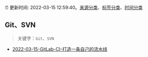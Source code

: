 :alarm_clock: 更新时间: 2022-03-15 12:59:40。[来源分类](../README.md)、[标签分类](../TAGS.md)、[时间分类](../TIMELINE.md)

## Git、SVN


> 关键字：`Git`、`SVN`



- [2022-03-15-GitLab-CI-打造一条自己的流水线](https://toutiao.io/k/0m9sdkf) 